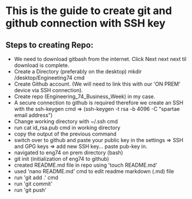 # This is the guide to create git and github connection with SSH key

## Steps to creating Repo:

 - We need to download gitbash from the internet. Click Next next next til download is complete.
 - Create a Directory (preferably on the desktop) mkdir /desktop/Engineeting74 cmd
 - Create Github account. (We will need to link this with our 'ON PREM' device via SSH connection).
 - Create repo (Engineering_74_Business_Week) in my case.
 - A secure connection to github is required therefore we create an SSH with the ssh-keygen cmd => (ssh-keygen -t rsa -b 4096 -C "spartae email address")
 - Change working directory with  ~/.ssh cmd
 - run cat id_rsa.pub cmd in working directory
 - copy the output of the previous command 
 - switch over to github and paste your public key in the settings => SSH and GPG keys => add new SSH key... paste pub-key in.
 - navigated to eng74 on prem directory (bash)
 - git init (initialization of eng74 to github)
 - created README.md file in repo using 'touch README.md' 
 - used 'nano README.md' cmd to edit readme markdown (.md) file
 - run 'git add .' cmd
 - run 'git commit'
 - run 'git push'
 

